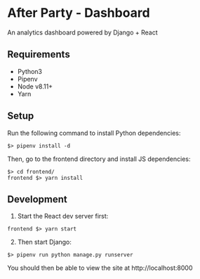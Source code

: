 # After Party - Dashboard

An analytics dashboard powered by Django + React

## Requirements

- Python3
- Pipenv
- Node v8.11+
- Yarn

## Setup

Run the following command to install Python dependencies:

```
$> pipenv install -d
```

Then, go to the frontend directory and install JS dependencies:

```
$> cd frontend/
frontend $> yarn install
```

## Development

1. Start the React dev server first:

```
frontend $> yarn start
```

2. Then start Django:

```
$> pipenv run python manage.py runserver
```

You should then be able to view the site at http://localhost:8000
